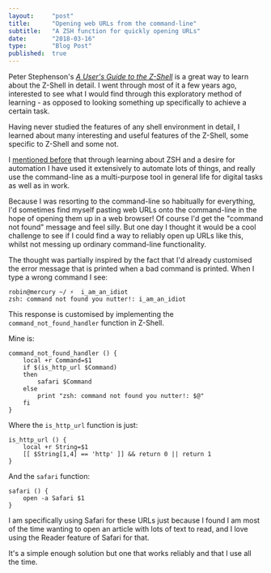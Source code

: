 ```yaml
---
layout:     "post"
title:      "Opening web URLs from the command-line"
subtitle:   "A ZSH function for quickly opening URLs"
date:       "2018-03-16"
type:       "Blog Post"
published:  true
---
```



Peter Stephenson's [*A User's Guide to the Z-Shell*](http://zsh.sourceforge.net/Guide/zshguide.html) is a great way to learn about the Z-Shell in detail. I went through most of it a few years ago, interested to see what I would find through this exploratory method of learning - as opposed to looking something up specifically to achieve a certain task.

Having never studied the features of any shell environment in detail, I learned about many interesting and useful features of the Z-Shell, some specific to Z-Shell and some not.

I [mentioned before](blog/personal-automation-as-code-practice) that through learning about ZSH and a desire for automation I have used it extensively to automate lots of things, and really use the command-line as a multi-purpose tool in general life for digital tasks as well as in work.

Because I was resorting to the command-line so habitually for everything, I'd sometimes find myself pasting web URLs onto the command-line in the hope of opening them up in a web browser! Of course I'd get the "command not found" message and feel silly. But one day I thought it would be a cool challenge to see if I could find a way to reliably open up URLs like this, whilst not messing up ordinary command-line functionality.

The thought was partially inspired by the fact that I'd already customised the error message that is printed when a bad command is printed. When I type a wrong command I see:

<pre><code class="plaintext">robin@mercury ~/ ⚡  i_am_an_idiot
zsh: command not found you nutter!: i_am_an_idiot</code></pre>

This response is customised by implementing the `command_not_found_handler` function in Z-Shell.

Mine is:

<pre><code class="shell">command_not_found_handler () {
	local +r Command=$1
	if $(is_http_url $Command)
	then
		safari $Command
	else
		print "zsh: command not found you nutter!: $@"
	fi
}</code></pre>

Where the `is_http_url` function is just:

<pre><code class="shell">is_http_url () {
	local +r String=$1
	[[ $String[1,4] == 'http' ]] && return 0 || return 1
}</code></pre>

And the `safari` function:

<pre><code class="shell">safari () {
	open -a Safari $1
}</code></pre>

I am specifically using Safari for these URLs just because I found I am most of the time wanting to open an article with lots of text to read, and I love using the Reader feature of Safari for that.

It's a simple enough solution but one that works reliably and that I use all the time.
